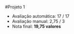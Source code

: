 #Projeto 1
* Avaliação automática: 17 / 17
* Avaliação manual: 2,75 / 3
* Nota final: **19,75 valores**

